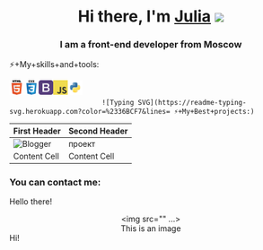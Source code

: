 <h1 align="center">Hi there, I'm <a href="https://daniilshat.ru/" target="_blank">Julia</a> 
<img src="https://github.com/blackcater/blackcater/raw/main/images/Hi.gif" height="32"/></h1>
<h3 align="center"> I am a front-end developer from Moscow</h3>



⚡+My+skills+and+tools:

<img align='left' alt='HTML5' width='26px' src='https://raw.githubusercontent.com/github/explore/80688e429a7d4ef2fca1e82350fe8e3517d3494d/topics/html/html.png' />
<img align='left' alt='HTML5' width='26px' src='https://raw.githubusercontent.com/github/explore/80688e429a7d4ef2fca1e82350fe8e3517d3494d/topics/css/css.png' />
<img align='left' alt='Bootstrap' width='26px' src='https://raw.githubusercontent.com/github/explore/80688e429a7d4ef2fca1e82350fe8e3517d3494d/topics/bootstrap/bootstrap.png'/>
<img align='left' alt='
JavaScript' width='26px' src='https://raw.githubusercontent.com/github/explore/80688e429a7d4ef2fca1e82350fe8e3517d3494d/topics/javascript/javascript.png' />
<img align='left' alt='Python' width='26px' src='https://raw.githubusercontent.com/github/explore/80688e429a7d4ef2fca1e82350fe8e3517d3494d/topics/python/python.png' />

<br>



                           ![Typing SVG](https://readme-typing-svg.herokuapp.com?color=%2336BCF7&lines= ⚡+My+Best+projects:)

| First Header  | Second Header |
| ------------- | ------------- |
| ![Blogger](https://img.shields.io/badge/Blogger-FF5722?style=for-the-badge&logo=blogger&logoColor=white)  | проект  |
| Content Cell  | Content Cell  |
  

### You can contact me:


Hello there!
      <center><img src="" ...></center>
      <center>This is an image</center>
Hi!


<!--
**JuliaMISH/Juliamish** is a ✨ _special_ ✨ repository because its `README.md` (this file) appears on your GitHub profile.


[][mail.ru]
[][telegrams]

<h1 align="center"> ![Typing SVG](https://readme-typing-svg.herokuapp.com?color=%2336BCF7&lines=You+can+contact+me:)</h1>


![Typing SVG](https://readme-typing-svg.herokuapp.com?color=%2336BCF7&lines=You+can+contact+me:)

[mail.ru]:juliamish@mail.ru
[telegrams]:@Mishunia
